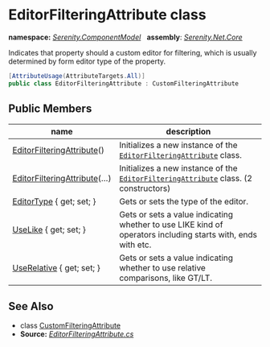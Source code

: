 # EditorFilteringAttribute class
**namespace:** *[Serenity.ComponentModel](../README.md#serenity.componentmodel-namespace)*   **assembly**: *[Serenity.Net.Core](../README.md)*

Indicates that property should a custom editor for filtering, which is usually determined by form editor type of the property.

```csharp
[AttributeUsage(AttributeTargets.All)]
public class EditorFilteringAttribute : CustomFilteringAttribute
```

## Public Members

| name | description |
| --- | --- |
| [EditorFilteringAttribute](EditorFilteringAttribute/EditorFilteringAttribute.md)() | Initializes a new instance of the [`EditorFilteringAttribute`](EditorFilteringAttribute.md) class. |
| [EditorFilteringAttribute](EditorFilteringAttribute/EditorFilteringAttribute.md)(…) | Initializes a new instance of the [`EditorFilteringAttribute`](EditorFilteringAttribute.md) class. (2 constructors) |
| [EditorType](EditorFilteringAttribute/EditorType.md) { get; set; } | Gets or sets the type of the editor. |
| [UseLike](EditorFilteringAttribute/UseLike.md) { get; set; } | Gets or sets a value indicating whether to use LIKE kind of operators including starts with, ends with etc. |
| [UseRelative](EditorFilteringAttribute/UseRelative.md) { get; set; } | Gets or sets a value indicating whether to use relative comparisons, like GT/LT. |

## See Also

* class [CustomFilteringAttribute](CustomFilteringAttribute.md)
* **Source:** *[EditorFilteringAttribute.cs](https://github.com/serenity-is/Serenity/blob/master/src/Serenity.Net.Core/ComponentModel/Columns/Filtering/BasicFilteringTypes/EditorFilteringAttribute.cs)*